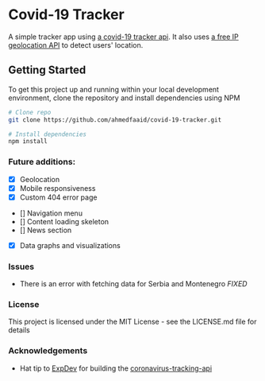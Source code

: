 # Covid-19 Tracker

A simple tracker app using [a covid-19 tracker api](https://github.com/ExpDev07/coronavirus-tracker-api). It also uses [a free IP geolocation API](https://freegeoip.app/) to detect users' location.

## Getting Started

To get this project up and running within your local development environment, clone the repository and install dependencies using NPM

```bash
# Clone repo
git clone https://github.com/ahmedfaaid/covid-19-tracker.git

# Install dependencies
npm install
```

### Future additions:

-   [x] Geolocation
-   [x] Mobile responsiveness
-   [x] Custom 404 error page
-   [] Navigation menu
-   [] Content loading skeleton
-   [] News section
-   [x] Data graphs and visualizations

### Issues

-   There is an error with fetching data for Serbia and Montenegro _FIXED_

### License

This project is licensed under the MIT License - see the LICENSE.md file for details

### Acknowledgements

-   Hat tip to [ExpDev](https://github.com/ExpDev07) for building the [coronavirus-tracking-api](https://github.com/ExpDev07/coronavirus-tracker-api)
